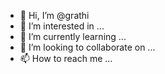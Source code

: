 - 👋 Hi, I’m @grathi
- 👀 I’m interested in ...
- 🌱 I’m currently learning ...
- 💞️ I’m looking to collaborate on ...
- 📫 How to reach me ...

<!---
grathi/grathi is a ✨ special ✨ repository because its `README.md` (this file) appears on your GitHub profile.
You can click the Preview link to take a look at your changes.
--->
